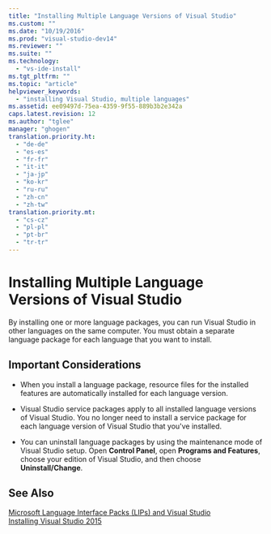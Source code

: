 ```yaml
---
title: "Installing Multiple Language Versions of Visual Studio"
ms.custom: ""
ms.date: "10/19/2016"
ms.prod: "visual-studio-dev14"
ms.reviewer: ""
ms.suite: ""
ms.technology: 
  - "vs-ide-install"
ms.tgt_pltfrm: ""
ms.topic: "article"
helpviewer_keywords: 
  - "installing Visual Studio, multiple languages"
ms.assetid: ee09497d-75ea-4359-9f55-889b3b2e342a
caps.latest.revision: 12
ms.author: "tglee"
manager: "ghogen"
translation.priority.ht: 
  - "de-de"
  - "es-es"
  - "fr-fr"
  - "it-it"
  - "ja-jp"
  - "ko-kr"
  - "ru-ru"
  - "zh-cn"
  - "zh-tw"
translation.priority.mt: 
  - "cs-cz"
  - "pl-pl"
  - "pt-br"
  - "tr-tr"
---
```

# Installing Multiple Language Versions of Visual Studio
By installing one or more language packages, you can run Visual Studio in other languages on the same computer. You must obtain a separate language package for each language that you want to install.  
  
## Important Considerations  
  
-   When you install a language package, resource files for the installed features are automatically installed for each language version.  
  
-   Visual Studio service packages apply to all installed language versions of Visual Studio. You no longer need to install a service package for each language version of Visual Studio that you've installed.  
  
-   You can uninstall language packages by using the maintenance mode of Visual Studio setup. Open **Control Panel**, open **Programs and Features**, choose your edition of Visual Studio, and then choose **Uninstall/Change**.  
  
## See Also  
 [Microsoft Language Interface Packs (LIPs) and Visual Studio](../install/microsoft-language-interface-packs--lips--and-visual-studio.md)   
 [Installing Visual Studio 2015](../install/installing-visual-studio-2015.md)